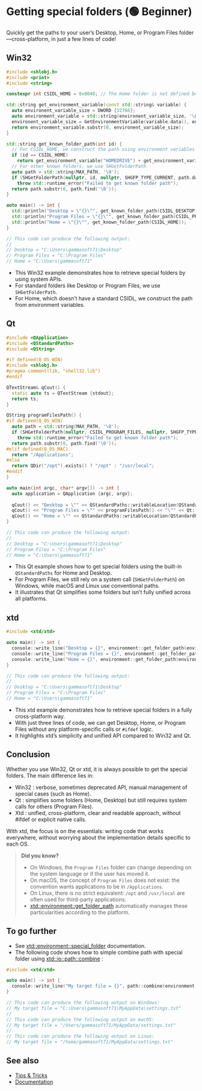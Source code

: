 # Getting special folders (🟢 Beginner)

Quickly get the paths to your user’s Desktop, Home, or Program Files folder—cross-platform, in just a few lines of code!

## Win32

```cpp
#include <shlobj.h>
#include <print>
#include <string>

constexpr int CSIDL_HOME = 0x0040; // The Home folder is not defined because it is not a standard CSIDL value.

std::string get_environment_variable(const std::string& variable) {
  auto environent_variable_size = DWORD {32766};
  auto environment_variable = std::string(environent_variable_size, '\0');
  environent_variable_size = GetEnvironmentVariable(variable.data(), environment_variable.data(), environent_variable_size);
  return environment_variable.substr(0, environent_variable_size);
}

std::string get_known_folder_path(int id) {
  // For CSIDL_HOME, we construct the path using environment variables
  if (id == CSIDL_HOME) 
    return get_environment_variable("HOMEDRIVE") + get_environment_variable("HOMEPATH");
  // For other known folders, we use SHGetFolderPath
  auto path = std::string(MAX_PATH, '\0');
  if (SHGetFolderPath(nullptr, id, nullptr, SHGFP_TYPE_CURRENT, path.data()) != S_OK)
    throw std::runtime_error("Failed to get known folder path");
  return path.substr(0, path.find('\0'));
}

auto main() -> int {
  std::println("Desktop = \"{}\"", get_known_folder_path(CSIDL_DESKTOP));
  std::println("Program Files = \"{}\"", get_known_folder_path(CSIDL_PROGRAM_FILES));
  std::println("Home = \"{}\"", get_known_folder_path(CSIDL_HOME));
}
```

```cpp
// This code can produce the following output:
//
// Desktop = "C:\Users\gammasoft71\Desktop"
// Program Files = "C:\Program Files"
// Home = "C:\Users\gammasoft71"
```

* This Win32 example demonstrates how to retrieve special folders by using system APIs.  
* For standard folders like Desktop or Program Files, we use `SHGetFolderPath`.  
* For Home, which doesn’t have a standard CSIDL, we construct the path from environment variables.

## Qt

```cpp
#include <QApplication>
#include <QStandardPaths>
#include <QString>

#if defined(Q_OS_WIN)
#include <shlobj.h>
#pragma comment(lib, "shell32.lib")
#endif

QTextStream& qCout() {
  static auto ts = QTextStream {stdout};
  return ts;
}

QString programFilesPath() {
#if defined(Q_OS_WIN)
  auto path = std::string(MAX_PATH, '\0');
  if (SHGetFolderPath(nullptr, CSIDL_PROGRAM_FILES, nullptr, SHGFP_TYPE_CURRENT, path.data()) != S_OK)
    throw std::runtime_error("Failed to get known folder path");
  return path.substr(0, path.find('\0'));
#elif defined(Q_OS_MAC)
  return "/Applications";
#else
  return QDir("/opt").exists() ? "/opt" : "/usr/local";
#endif
}

auto main(int argc, char* argv[]) -> int {
  auto application = QApplication {argc, argv};
  
  qCout() << "Desktop = \"" << QStandardPaths::writableLocation(QStandardPaths::DesktopLocation) << "\"" << Qt::endl;
  qCout() << "Program Files = \"" << programFilesPath() << "\"" << Qt::endl;
  qCout() << "Home = \"" << QStandardPaths::writableLocation(QStandardPaths::HomeLocation) << "\"" << Qt::endl;
}
```

```cpp
// This code can produce the following output:
//
// Desktop = "C:\Users\gammasoft71\Desktop"
// Program Files = "C:\Program Files"
// Home = "C:\Users\gammasoft71"
```

*	This Qt example shows how to get special folders using the built-in `QStandardPaths` for Home and Desktop.  
* For Program Files, we still rely on a system call (`SHGetFolderPath`) on Windows, while macOS and Linux use conventional paths.  
* It illustrates that Qt simplifies some folders but isn’t fully unified across all platforms.

## xtd

```cpp
#include <xtd/xtd>

auto main() -> int {
  console::write_line("Desktop = {}", environment::get_folder_path(environment::special_folder::desktop).quoted());
  console::write_line("Program Files = {}", environment::get_folder_path(environment::special_folder::program_files).quoted());
  console::write_line("Home = {}", environment::get_folder_path(environment::special_folder::home).quoted());
}
```

```cpp
// This code can produce the following output:
//
// Desktop = "C:\Users\gammasoft71\Desktop"
// Program Files = "C:\Program Files"
// Home = "C:\Users\gammasoft71"
```

*	This xtd example demonstrates how to retrieve special folders in a fully cross-platform way.  
* With just three lines of code, we can get Desktop, Home, or Program Files without any platform-specific calls or `#ifdef` logic.  
* It highlights xtd’s simplicity and unified API compared to Win32 and Qt.

## Conclusion

Whether you use Win32, Qt or xtd, it is always possible to get the special folders. 
The main difference lies in:
*	Win32 : verbose, sometimes deprecated API, manual management of special cases (such as Home).
*	Qt : simplifies some folders (Home, Desktop) but still requires system calls for others (Program Files).
*	Xtd : unified, cross-platform, clear and readable approach, without #ifdef or explicit native calls.

With xtd, the focus is on the essentials: writing code that works everywhere, without worrying about the implementation details specific to each OS.

> **Did you know?**
>
> *	On Windows, the `Program Files` folder can change depending on the system language or if the user has moved it.
> *	On macOS, the concept of `Program Files` does not exist: the convention wants applications to be in `/Applications`.
> *	On Linux, there is no strict equivalent: `/opt` and `/usr/local` are often used for third-party applications.
> *	[xtd::environment::get_folder_path](https://gammasoft71.github.io/xtd/reference_guides/latest/classxtd_1_1environment.html#a465e71972e122d4bbdaa943ae02d4cd8) automatically manages these particularities according to the platform.

## To go further

*	See [xtd::environment::special_folder](https://gammasoft71.github.io/xtd/reference_guides/latest/classxtd_1_1environment.html#a2fb2b59eded52f8745b88b44ae9e7057) documentation.
*	The following code shows how to simple combine path with special folder using [xtd::io::path::combine](https://gammasoft71.github.io/xtd/reference_guides/latest/classxtd_1_1io_1_1path.html#ae64bf12dad2f160ad85a951b9d011023) :

```cpp
#include <xtd/xtd>

auto main() -> int {
  console::write_line("My target file = {}", path::combine(environment::get_folder_path(environment::special_folder::home), "MyAppData", "settings.txt").quoted());
}

// This code can produce the following output on Windows:
// My target file = "C:\Users\gammasoft71\MyAppData\settings.txt"
//
// This code can produce the following output on macOS:
// My target file = "/Users/gammasoft71/MyAppData/settings.txt"
//
// This code can produce the following output on Linux:
// My target file = "/home/gammasoft71/MyAppData/settings.txt"
```

## See also

* [Tips & Tricks](/docs/documentation/tips_and_tricks)
* [Documentation](/docs/documentation)
